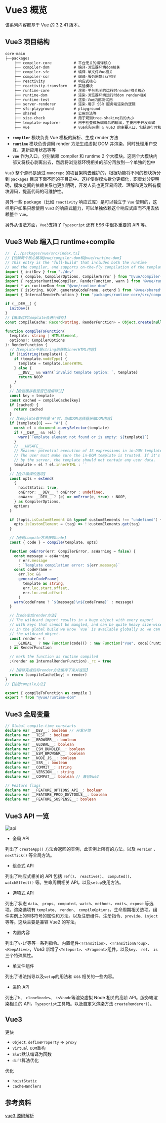 # Vue3 概览

该系列内容都基于 Vue 的 3.2.41 版本。

## Vue3 项目结构

```js
core-main
├──packages
    ├── compiler-core          # 平台无关的编译核心
    ├── compiler-dom           # 编译-浏览器环境dom相关
    ├── compiler-sfc           # 编译-单文件Vue相关
    ├── compiler-ssr           # 编译-服务器端ssr相关
    ├── reactivity             # 响应式核心
    ├── reactivity-transform   # 实验模块
    ├── runtime-core           # 渲染-平台无关的运行时render相关核心
    ├── runtime-dom            # 渲染-浏览器环境运行时dom render相关
    ├── runtime-test           # 渲染-Vue内部测试用
    ├── server-renderer        # 渲染-用于 SSR 服务端渲染的逻辑
    ├── sfc-playground         # playground
    ├── shared                 # 公用方法等
    ├── size-check             # 用于观测tree-shaking后的大小
    ├── template-explorer      # 用于检查模板编译后的输出，主要用于开发调试
    ├── vue                    # vue实际用例 & vue3 的主要入口，包括运行时和编译器，包括几个不同的入口（开发版本、runtime 版本、full 版本）
```

- **`compiler`** 模块负责 Vue 模板的解析、生成 render 方法
- **`runtime`** 模块负责调用 render 方法生成虚拟 DOM 并渲染，同时处理用户交互、更新应用状态等等
- **`vue`** 作为入口，分别依赖 compiler 和 runtime 2 个大模块。这两个大模块内部又将核心剥离出去，然后将浏览器环境相关的部分再放到一个单独的包中

`Vue3` 整个源码是通过 `monorepo` 的项目架构去维护的，根据功能将不同的模块拆分到 `packages` 目录下面不同的子目录中。这样使得模块拆分更细化，职责划分更明确，模块之间的依赖关系也更加明确，开发人员也更容易阅读、理解和更改所有模块源码，提高代码的可维护性。

另外一些 package（比如 `reactivity` 响应式库）是可以独立于 `Vue` 使用的，这样用户如果只想使用 `Vue3` 的响应式能力，可以单独依赖这个响应式库而不用去依赖整个 `Vue`。

另外从语法方面，`Vue3`支持了 `Typescript` 还有 ES6 中很多重要的 API 等。

## Vue3 Web 端入口 runtime+compile

```ts
// 【../packages/vue/src/index.ts】
//【依赖两个核心模块@vue/compiler-dom和@vue/runtime-dom】
// This entry is the "full-build" that includes both the runtime
// and the compiler, and supports on-the-fly compilation of the template option.
import { initDev } from "./dev"
import { compile, CompilerOptions, CompilerError } from "@vue/compiler-dom"
import { registerRuntimeCompiler, RenderFunction, warn } from "@vue/runtime-dom"
import * as runtimeDom from "@vue/runtime-dom"
import { isString, NOOP, generateCodeFrame, extend } from "@vue/shared"
import { InternalRenderFunction } from "packages/runtime-core/src/component"

if (__DEV__) {
  initDev()
}
//【编译过的template会进行缓存】
const compileCache: Record<string, RenderFunction> = Object.create(null)

function compileToFunction(
  template: string | HTMLElement,
  options?: CompilerOptions
): RenderFunction {
  //【template不是string则获取innerHTML内容】
  if (!isString(template)) {
    if (template.nodeType) {
      template = template.innerHTML
    } else {
      __DEV__ && warn(`invalid template option: `, template)
      return NOOP
    }
  }
  //【检查缓存看是否已经编译过】
  const key = template
  const cached = compileCache[key]
  if (cached) {
    return cached
  }
  //【template首字符是'#'时，当成DOM选择器获取DOM内容】
  if (template[0] === "#") {
    const el = document.querySelector(template)
    if (__DEV__ && !el) {
      warn(`Template element not found or is empty: ${template}`)
    }
    // __UNSAFE__
    // Reason: potential execution of JS expressions in in-DOM template.
    // The user must make sure the in-DOM template is trusted. If it's rendered
    // by the server, the template should not contain any user data.
    template = el ? el.innerHTML : ``
  }
  //【合并编译的选项】
  const opts = extend(
    {
      hoistStatic: true,
      onError: __DEV__ ? onError : undefined,
      onWarn: __DEV__ ? (e) => onError(e, true) : NOOP,
    } as CompilerOptions,
    options
  )

  if (!opts.isCustomElement && typeof customElements !== "undefined") {
    opts.isCustomElement = (tag) => !!customElements.get(tag)
  }

  //【通过compile方法获取code】
  const { code } = compile(template, opts)

  function onError(err: CompilerError, asWarning = false) {
    const message = asWarning
      ? err.message
      : `Template compilation error: ${err.message}`
    const codeFrame =
      err.loc &&
      generateCodeFrame(
        template as string,
        err.loc.start.offset,
        err.loc.end.offset
      )
    warn(codeFrame ? `${message}\n${codeFrame}` : message)
  }

  //【code生成render方法】
  // The wildcard import results in a huge object with every export
  // with keys that cannot be mangled, and can be quite heavy size-wise.
  // In the global build we know `Vue` is available globally so we can avoid
  // the wildcard object.
  const render = (
    __GLOBAL__ ? new Function(code)() : new Function("Vue", code)(runtimeDom)
  ) as RenderFunction

  // mark the function as runtime compiled
  ;(render as InternalRenderFunction)._rc = true

  //【编译完成后将render方法缓存下来并返回】
  return (compileCache[key] = render)
}
//【注册compile方法】

export { compileToFunction as compile }
export * from "@vue/runtime-dom"
```

## Vue3 全局变量

```ts
// Global compile-time constants
declare var __DEV__: boolean // 开发环境
declare var __TEST__: boolean
declare var __BROWSER__: boolean
declare var __GLOBAL__: boolean
declare var __ESM_BUNDLER__: boolean
declare var __ESM_BROWSER__: boolean
declare var __NODE_JS__: boolean
declare var __SSR__: boolean
declare var __COMMIT__: string
declare var __VERSION__: string
declare var __COMPAT__: boolean // 兼容Vue2

// Feature flags
declare var __FEATURE_OPTIONS_API__: boolean
declare var __FEATURE_PROD_DEVTOOLS__: boolean
declare var __FEATURE_SUSPENSE__: boolean
```

## Vue3 API 一览

![api](./assets/api.png)

- 全局 API

列出了 `createApp()` 方法会返回的实例，此实例上所有的方法。以及 `version` 、 `nextTick()` 等全局方法。

- 组合式 API

列出了响应式相关的 API 包括 `ref()`、 `reactive()`、 `computed()`、 `watchEffect()` 等。生命周期相关 API。以及`setup`使用方法。

- 选项式 API

列出了状态 `data`、 `props`、`computed`、`watch`、`methods`、`emits`、`expose` 等选项。渲染选项有 `template`、 `render`、 `compileOptions`。生命周期相关选项。组件实例上的带$符号的属性和方法。以及注册组件、注册指令、`provide`、`inject`等等。这块主要是兼容 Vue2 的写法。

- 内置内容

列出了`v-if`等等一系列指令。内置组件`<Transition>`、`<TransitionGroup>`、`<KeepAlive>`，Vue3 新增了`<Teleport>`、`<Fragment>`组件。以及`key`、 `ref`、 `is`三个特殊属性。

- 单文件组件

列出了语法指导以及`setup`的用法和 css 相关的一些内容。

- 进阶 API

列出了`h`、 `cloneVnodes`、 `isVnode`等渲染虚拟 Node 相关的高阶 API。服务端渲染相关的 API。`Typescript`工具箱。以及自定义渲染方法 `createRenderer()`。

## Vue3

更快

- `Object.defineProperty` => `proxy`
- `Virtual DOM`重构
- `Slot`默认编译为函数
- `diff`算法优化

优化

- `hoistStatic`
- `cacheHandlers`

## 参考资料

[vue3 源码解析](https://zhuanlan.zhihu.com/p/362700214)
